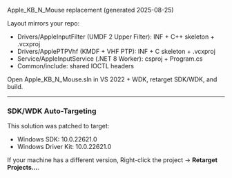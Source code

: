 Apple_KB_N_Mouse replacement (generated 2025-08-25)

Layout mirrors your repo:
- Drivers/AppleInputFilter (UMDF 2 Upper Filter): INF + C++ skeleton + .vcxproj
- Drivers/ApplePTPVhf (KMDF + VHF PTP): INF + C skeleton + .vcxproj
- Service/AppleInputService (.NET 8 Worker): csproj + Program.cs
- Common/include: shared IOCTL headers

Open Apple_KB_N_Mouse.sln in VS 2022 + WDK, retarget SDK/WDK, and build.

---
### SDK/WDK Auto-Targeting
This solution was patched to target:
- Windows SDK: 10.0.22621.0
- Windows Driver Kit: 10.0.22621.0

If your machine has a different version, Right-click the project → **Retarget Projects…**.
